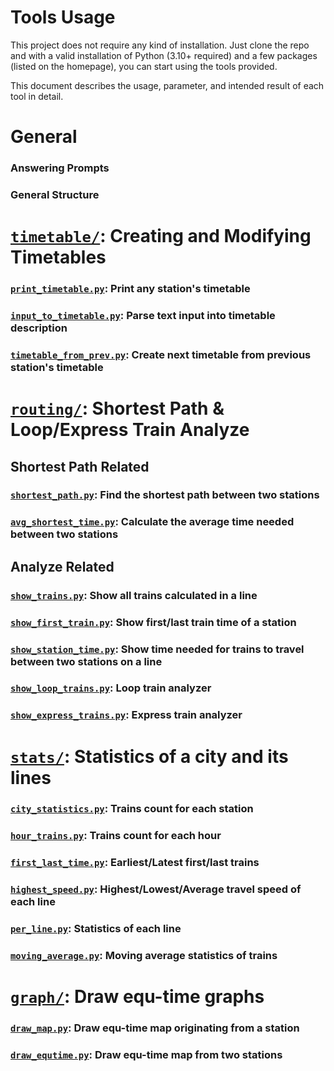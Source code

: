 # Tools Usage
This project does not require any kind of installation. Just clone the repo and with
a valid installation of Python (3.10+ required) and a few packages (listed on the homepage), you can start
using the tools provided.

This document describes the usage, parameter, and intended result of each tool in detail.

# General
### Answering Prompts

### General Structure

# [`timetable/`](/src/timetable): Creating and Modifying Timetables
### [`print_timetable.py`](/src/timetable/print_timetable.py): Print any station's timetable

### [`input_to_timetable.py`](/src/timetable/input_to_timetable.py): Parse text input into timetable description

### [`timetable_from_prev.py`](/src/timetable/timetable_from_prev.py): Create next timetable from previous station's timetable

# [`routing/`](/src/routing): Shortest Path & Loop/Express Train Analyze
## Shortest Path Related
### [`shortest_path.py`](/src/routing/shortest_path.py): Find the shortest path between two stations

### [`avg_shortest_time.py`](/src/routing/avg_shortest_time.py): Calculate the average time needed between two stations

## Analyze Related
### [`show_trains.py`](/src/routing/show_trains.py): Show all trains calculated in a line

### [`show_first_train.py`](/src/routing/show_first_train.py): Show first/last train time of a station

### [`show_station_time.py`](/src/routing/show_station_time.py): Show time needed for trains to travel between two stations on a line

### [`show_loop_trains.py`](/src/routing/show_loop_trains.py): Loop train analyzer

### [`show_express_trains.py`](/src/routing/show_express_trains.py): Express train analyzer

# [`stats/`](/src/stats): Statistics of a city and its lines
### [`city_statistics.py`](/src/stats/city_statistics.py): Trains count for each station

### [`hour_trains.py`](/src/stats/hour_trains.py): Trains count for each hour

### [`first_last_time.py`](/src/stats/first_last_time.py): Earliest/Latest first/last trains

### [`highest_speed.py`](/src/stats/highest_speed.py): Highest/Lowest/Average travel speed of each line

### [`per_line.py`](/src/stats/per_line.py): Statistics of each line

### [`moving_average.py`](/src/stats/moving_average.py): Moving average statistics of trains

# [`graph/`](/src/graph): Draw equ-time graphs
### [`draw_map.py`](/src/graph/draw_map.py): Draw equ-time map originating from a station

### [`draw_equtime.py`](/src/graph/draw_equtime.py): Draw equ-time map from two stations
